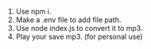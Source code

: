 1. Use npm i.
2. Make a .env file to add file path.
3. Use node index.js <youtube url> to convert it to mp3.
4. Play your save mp3. (for personal use)
